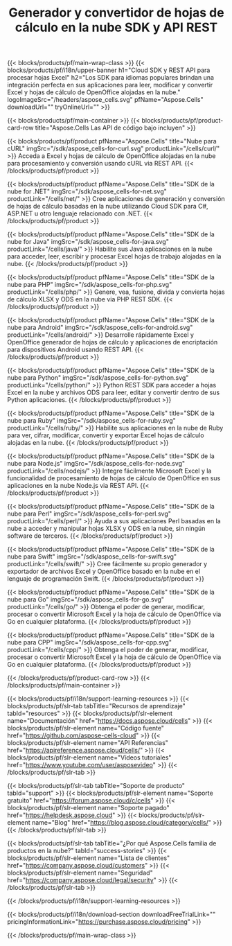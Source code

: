 ﻿---
title: Generador y convertidor de hojas de cálculo en la nube SDK y API REST
description:  Los SDK para idiomas populares brindan una integración perfecta en sus aplicaciones para leer, modificar y convertir Excel y hojas de cálculo de OpenOffice alojadas en la nube
weight: 10
url: /es/family
---
{{< blocks/products/pf/main-wrap-class >}}
{{< blocks/products/pf/i18n/upper-banner h1="Cloud SDK y REST API para procesar hojas Excel" h2="Los SDK para idiomas populares brindan una integración perfecta en sus aplicaciones para leer, modificar y convertir Excel y hojas de cálculo de OpenOffice alojadas en la nube." logoImageSrc="/headers/aspose_cells.svg" pfName="Aspose.Cells" downloadUrl="" tryOnlineUrl="" >}}

{{< blocks/products/pf/main-container >}}
{{< blocks/products/pf/product-card-row title="Aspose.Cells Las API de código bajo incluyen" >}}

{{< blocks/products/pf/product pfName="Aspose.Cells" title="Nube para cURL" imgSrc="/sdk/aspose_cells-for-curl.svg" productLink="/cells/curl/" >}}
Acceda a Excel y hojas de cálculo de OpenOffice alojadas en la nube para procesamiento y conversión usando cURL via REST API.
{{< /blocks/products/pf/product >}}

{{< blocks/products/pf/product pfName="Aspose.Cells" title="SDK de la nube for .NET" imgSrc="/sdk/aspose_cells-for-net.svg" productLink="/cells/net/" >}}
Cree aplicaciones de generación y conversión de hojas de cálculo basadas en la nube utilizando Cloud SDK para C#, ASP.NET u otro lenguaje relacionado con .NET.
{{< /blocks/products/pf/product >}}

{{< blocks/products/pf/product pfName="Aspose.Cells" title="SDK de la nube for Java" imgSrc="/sdk/aspose_cells-for-java.svg" productLink="/cells/java/" >}}
Habilite sus Java aplicaciones en la nube para acceder, leer, escribir y procesar Excel hojas de trabajo alojadas en la nube.
{{< /blocks/products/pf/product >}}

{{< blocks/products/pf/product pfName="Aspose.Cells" title="SDK de la nube para PHP" imgSrc="/sdk/aspose_cells-for-php.svg" productLink="/cells/php/" >}}
Genere, vea, fusione, divida y convierta hojas de cálculo XLSX y ODS en la nube via PHP REST SDK.
{{< /blocks/products/pf/product >}}

{{< blocks/products/pf/product pfName="Aspose.Cells" title="SDK de la nube para Android" imgSrc="/sdk/aspose_cells-for-android.svg" productLink="/cells/android/" >}}
Desarrolle rápidamente Excel y OpenOffice generador de hojas de cálculo y aplicaciones de encriptación para dispositivos Android usando REST API.
{{< /blocks/products/pf/product >}}

{{< blocks/products/pf/product pfName="Aspose.Cells" title="SDK de la nube para Python" imgSrc="/sdk/aspose_cells-for-python.svg" productLink="/cells/python/" >}}
Python REST SDK para acceder a hojas Excel en la nube y archivos ODS para leer, editar y convertir dentro de sus Python aplicaciones.
{{< /blocks/products/pf/product >}}

{{< blocks/products/pf/product pfName="Aspose.Cells" title="SDK de la nube para Ruby" imgSrc="/sdk/aspose_cells-for-ruby.svg" productLink="/cells/ruby/" >}}
Habilite sus aplicaciones en la nube de Ruby para ver, cifrar, modificar, convertir y exportar Excel hojas de cálculo alojadas en la nube.
{{< /blocks/products/pf/product >}}

{{< blocks/products/pf/product pfName="Aspose.Cells" title="SDK de la nube para Node.js" imgSrc="/sdk/aspose_cells-for-node.svg" productLink="/cells/nodejs/" >}}
Integre fácilmente Microsoft Excel y la funcionalidad de procesamiento de hojas de cálculo de OpenOffice en sus aplicaciones en la nube Node.js via REST API.
{{< /blocks/products/pf/product >}}

{{< blocks/products/pf/product pfName="Aspose.Cells" title="SDK de la nube para Perl" imgSrc="/sdk/aspose_cells-for-perl.svg" productLink="/cells/perl/" >}}
Ayuda a sus aplicaciones Perl basadas en la nube a acceder y manipular hojas XLSX y ODS en la nube, sin ningún software de terceros.
{{< /blocks/products/pf/product >}}

{{< blocks/products/pf/product pfName="Aspose.Cells" title="SDK de la nube para Swift" imgSrc="/sdk/aspose_cells-for-swift.svg" productLink="/cells/swift/" >}}
Cree fácilmente su propio generador y exportador de archivos Excel y OpenOffice basado en la nube en el lenguaje de programación Swift.
{{< /blocks/products/pf/product >}}

{{< blocks/products/pf/product pfName="Aspose.Cells" title="SDK de la nube para Go" imgSrc="/sdk/aspose_cells-for-go.svg" productLink="/cells/go/" >}}
Obtenga el poder de generar, modificar, procesar o convertir Microsoft Excel y la hoja de cálculo de OpenOffice via Go en cualquier plataforma.
{{< /blocks/products/pf/product >}}

{{< blocks/products/pf/product pfName="Aspose.Cells" title="SDK de la nube para CPP" imgSrc="/sdk/aspose_cells-for-cpp.svg" productLink="/cells/cpp/" >}}
Obtenga el poder de generar, modificar, procesar o convertir Microsoft Excel y la hoja de cálculo de OpenOffice via Go en cualquier plataforma.
{{< /blocks/products/pf/product >}}

{{< /blocks/products/pf/product-card-row >}}
{{< /blocks/products/pf/main-container >}}

{{< blocks/products/pf/i18n/support-learning-resources >}}
{{< blocks/products/pf/slr-tab tabTitle="Recursos de aprendizaje" tabId="resources" >}}
{{< blocks/products/pf/slr-element name="Documentación" href="https://docs.aspose.cloud/cells" >}}
{{< blocks/products/pf/slr-element name="Código fuente" href="https://github.com/aspose-cells-cloud" >}}
{{< blocks/products/pf/slr-element name="API Referencias" href="https://apireference.aspose.cloud/cells/" >}}
{{< blocks/products/pf/slr-element name="Vídeos tutoriales" href="https://www.youtube.com/user/asposevideo" >}}
{{< /blocks/products/pf/slr-tab >}}

{{< blocks/products/pf/slr-tab tabTitle="Soporte de producto" tabId="support" >}}
{{< blocks/products/pf/slr-element name="Soporte gratuito" href="https://forum.aspose.cloud/c/cells" >}}
{{< blocks/products/pf/slr-element name="Soporte pagado" href="https://helpdesk.aspose.cloud" >}}
{{< blocks/products/pf/slr-element name="Blog" href="https://blog.aspose.cloud/category/cells/" >}}
{{< /blocks/products/pf/slr-tab >}}

{{< blocks/products/pf/slr-tab tabTitle="¿Por qué Aspose.Cells familia de productos en la nube?" tabId="success-stories" >}}
{{< blocks/products/pf/slr-element name="Lista de clientes" href="https://company.aspose.cloud/customers" >}}
{{< blocks/products/pf/slr-element name="Seguridad" href="https://company.aspose.cloud/legal/security" >}}
{{< /blocks/products/pf/slr-tab >}}

{{< /blocks/products/pf/i18n/support-learning-resources >}}

{{< blocks/products/pf/i18n/download-section downloadFreeTrialLink="" pricingInformationLink="https://purchase.aspose.cloud/pricing" >}}

{{< /blocks/products/pf/main-wrap-class >}}
